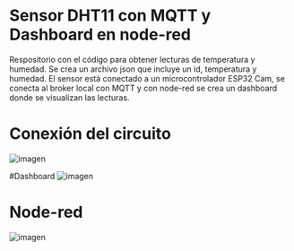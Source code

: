 # Sensor DHT11 con MQTT y Dashboard en node-red
 Respositorio con el código para obtener lecturas de temperatura y humedad. Se crea un archivo json que incluye un id, temperatura y humedad. El sensor está conectado a un microcontrolador ESP32 Cam, se conecta al broker local con MQTT y con node-red se crea un dashboard donde se visualizan las lecturas.

# Conexión del circuito
![imagen](https://user-images.githubusercontent.com/72757419/185459819-6a0dfc26-5eb3-4a7b-a27d-5a679695ee77.png)

#Dashboard
![imagen](https://user-images.githubusercontent.com/72757419/185460134-e5e3584f-3494-479b-a4b3-e7d901b71d7d.png)

# Node-red
![imagen](https://user-images.githubusercontent.com/72757419/185460354-8105f2c8-3464-43c0-9fd3-f2c66c3f5dfc.png)

